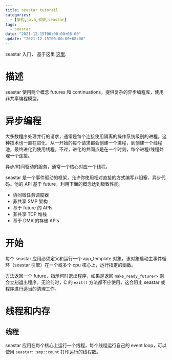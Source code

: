 ```yaml
---
title: seastar tutorail
categories: 
  - [架构,java,框架,seastar]
tags:
  - seastar
date: "2021-12-15T00:00:00+08:00"
update: "2021-12-15T00:00:00+08:00"
---
```


seastar 入门， 基于这里 [这里](http://docs.seastar.io/master/tutorial.html#disk-io-scheduler).

# 描述

seastar 使用两个概念 futures 和 continuations，提供复杂的异步编程库，使用非共享编程模型。

# 异步编程

大多数程序处理并行的请求，通常是每个连接使用隔离的操作系统级别的进程。这种技术也一直在进化，从一开始的每个请求都会创建一个进程，到创建一个线程池，最终进化到使用线程。不过，进化的共同点是在一个时刻，每个进程/线程处理一个连接。

异步/时间驱动的服务，通常一个核心对应一个线程。

seastar 是一个事件驱动的框架，允许你使用相对直接的方式编写非阻塞、异步代码。他的 API 基于 future，利用下面的概念达到极致性能。

- 协同微任务调度器
- 非共享 SMP 架构
- 基于 future 的 APIs
- 非共享 TCP 堆栈
- 基于 DMA 的存储 APIs

# 开始

每个 seastar 应用必须定义和运行一个 app_template 对象，该对象启动主事件循环（seastar 引擎）在一个或多个 cpu 核心上，运行指定的函数。

方法返回一个 future，指示何时退出程序，如果是返回 `make_ready_future<>` 则会立刻退出程序。无论何时，C 的 `exit()` 方法都不应使用，这会阻止 seastar 或程序进行适当的清理工作。

# 线程和内存

## 线程

seastar 应用在每个核心上运行一个线程，每个线程运行自己的 event loop，可以使用 `seastar::smp::count` 打印运行的线程数。

